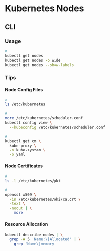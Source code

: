 # Kubernetes Nodes

## CLI

### Usage

```sh
#
kubectl get nodes
kubectl get nodes -o wide
kubectl get nodes --show-labels
```

### Tips

#### Node Config Files

```sh
#
ls /etc/kubernetes

#
more /etc/kubernetes/scheduler.conf
kubectl config view \
  --kubeconfig /etc/kubernetes/scheduler.conf

#
kubectl get cm \
  kube-proxy \
  -n kube-system \
  -o yaml
```

#### Node Certificates

```sh
#
ls -l /etc/kubernetes/pki

#
openssl x509 \
  -in /etc/kubernetes/pki/ca.crt \
  -text \
  -noout | \
    more
```

#### Resource Allocation

```sh
kubectl describe nodes | \
  grep -A 5 'Name:\|Allocated' | \
    grep 'Name\|memory'
```
